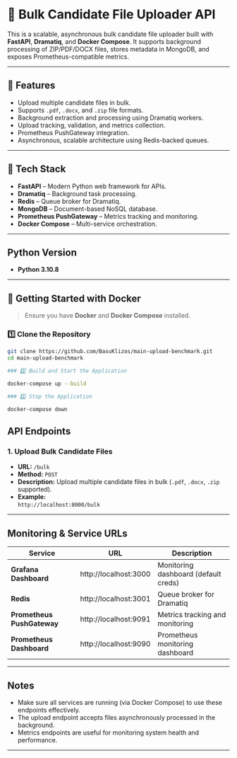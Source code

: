 # 📂 Bulk Candidate File Uploader API

This is a scalable, asynchronous bulk candidate file uploader built with **FastAPI**, **Dramatiq**, and **Docker Compose**. It supports background processing of ZIP/PDF/DOCX files, stores metadata in MongoDB, and exposes Prometheus-compatible metrics.

---

## 🚀 Features

- Upload multiple candidate files in bulk.
- Supports `.pdf`, `.docx`, and `.zip` file formats.
- Background extraction and processing using Dramatiq workers.
- Upload tracking, validation, and metrics collection.
- Prometheus PushGateway integration.
- Asynchronous, scalable architecture using Redis-backed queues.

---

## 🧰 Tech Stack

- **FastAPI** – Modern Python web framework for APIs.
- **Dramatiq** – Background task processing.
- **Redis** – Queue broker for Dramatiq.
- **MongoDB** – Document-based NoSQL database.
- **Prometheus PushGateway** – Metrics tracking and monitoring.
- **Docker Compose** – Multi-service orchestration.

---

## Python Version

- **Python 3.10.8**

---

## 🐳 Getting Started with Docker

> Ensure you have **Docker** and **Docker Compose** installed.

### 1️⃣ Clone the Repository

```bash
git clone https://github.com/BasuKlizos/main-upload-benchmark.git
cd main-upload-benchmark

### 2️⃣ Build and Start the Application

docker-compose up --build

### 3️⃣ Stop the Application

docker-compose down

```

## API Endpoints

### 1. Upload Bulk Candidate Files

- **URL:** `/bulk`
- **Method:** `POST`
- **Description:** Upload multiple candidate files in bulk (`.pdf`, `.docx`, `.zip` supported).
- **Example:**  
  `http://localhost:8000/bulk`

---

## Monitoring & Service URLs

| Service                  | URL                          | Description                          |
|--------------------------|------------------------------|------------------------------------|
| **Grafana Dashboard**    | http://localhost:3000         | Monitoring dashboard (default creds) |
| **Redis**                | http://localhost:3001         | Queue broker for Dramatiq            |
| **Prometheus PushGateway**| http://localhost:9091        | Metrics tracking and monitoring      |
| **Prometheus Dashboard** | http://localhost:9090         | Prometheus monitoring dashboard      |

---

## Notes

- Make sure all services are running (via Docker Compose) to use these endpoints effectively.
- The upload endpoint accepts files asynchronously processed in the background.
- Metrics endpoints are useful for monitoring system health and performance.

---

